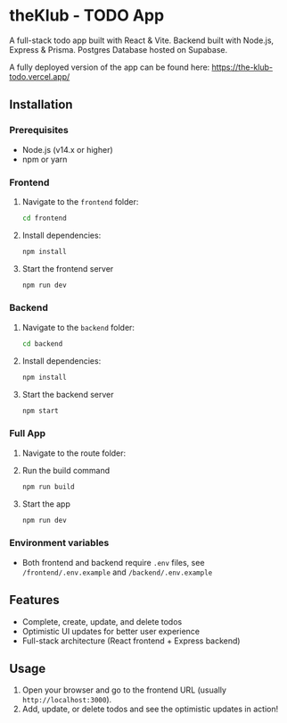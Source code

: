 # theKlub - TODO App

A full-stack todo app built with React & Vite. Backend built with Node.js, Express & Prisma. Postgres Database hosted on Supabase.

A fully deployed version of the app can be found here: https://the-klub-todo.vercel.app/

## Installation

### Prerequisites

- Node.js (v14.x or higher)
- npm or yarn

### Frontend

1. Navigate to the `frontend` folder:
   ```sh
   cd frontend
   ```
2. Install dependencies:
   ```sh
   npm install
   ```
3. Start the frontend server
   ```sh
   npm run dev
   ```

### Backend

1. Navigate to the `backend` folder:
   ```sh
   cd backend
   ```
2. Install dependencies:
   ```sh
   npm install
   ```
3. Start the backend server
   ```sh
   npm start
   ```

### Full App

1. Navigate to the route folder:

2. Run the build command
   ```sh
   npm run build
   ```
3. Start the app
   ```sh
   npm run dev
   ```

### Environment variables

- Both frontend and backend require `.env` files, see `/frontend/.env.example` and `/backend/.env.example`

## Features

- Complete, create, update, and delete todos
- Optimistic UI updates for better user experience
- Full-stack architecture (React frontend + Express backend)

## Usage

1. Open your browser and go to the frontend URL (usually `http://localhost:3000`).
2. Add, update, or delete todos and see the optimistic updates in action!
